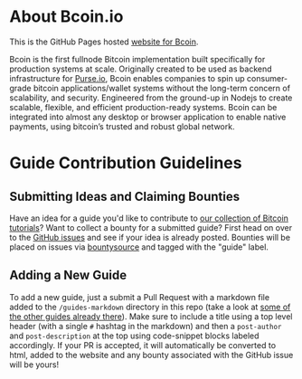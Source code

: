 # About Bcoin.io
This is the GitHub Pages hosted [website for Bcoin](http://bcoin.io).

Bcoin is the first fullnode Bitcoin implementation built specifically for production systems at scale. Originally created to be used as backend infrastructure for [Purse.io](https://purse.io), Bcoin enables companies to spin up consumer-grade bitcoin applications/wallet systems without the long-term concern of scalability, and security. Engineered from the ground-up in Nodejs to create scalable, flexible, and efficient production-ready systems. Bcoin can be integrated into almost any desktop or browser application to enable native payments, using bitcoin’s trusted and robust global network.

# Guide Contribution Guidelines
## Submitting Ideas and Claiming Bounties
Have an idea for a guide you'd like to contribute to [our collection of Bitcoin tutorials](http://bcoin.io/guides.html)? Want to collect a bounty for a submitted guide? First head on over to the [GitHub issues](https://github.com/bcoin-org/bcoin-org.github.io/issues) and see if your idea is already posted. Bounties will be placed on issues via [bountysource](https://bountysource.com) and tagged with the "guide" label.

## Adding a New Guide
To add a new guide, just a submit a Pull Request with a markdown file added to the `/guides-markdown` directory in this repo (take a look at [some of the other guides already there](https://github.com/bcoin-org/bcoin-org.github.io/tree/staging/guides-markdown)). Make sure to include a title using a top level header (with a single `#` hashtag in the markdown) and then a `post-author` and `post-description` at the top using code-snippet blocks labeled accordingly. If your PR is accepted, it will automatically be converted to html, added to the website and any bounty associated with the GitHub issue will be yours!